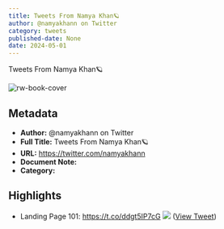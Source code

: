 ```yaml
---
title: Tweets From Namya Khan🪐
author: @namyakhann on Twitter
category: tweets
published-date: None
date: 2024-05-01
---
```

Tweets From Namya Khan🪐

![rw-book-cover](https://pbs.twimg.com/profile_images/1651235112468594691/tx_TaL7Q.jpg)

## Metadata
- **Author:** @namyakhann on Twitter
- **Full Title:** Tweets From Namya Khan🪐
- **URL:** https://twitter.com/namyakhann
- **Document Note:** 
- **Category:**

## Highlights
- Landing Page 101: https://t.co/ddgt5IP7cG
  ![](https://pbs.twimg.com/media/F9mpa5LaMAABpDH.jpg) ([View Tweet](https://twitter.com/namyakhann/status/1718591016763285921))
